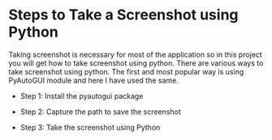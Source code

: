 # Steps to Take a Screenshot using Python

Taking screenshot is necessary for most of the application so in this project you will get how to take screenshot using python.
There are various ways to take screenshot using python. The first and most popular way is using PyAutoGUI module and here I have used the same.

* Step 1: Install the pyautogui package

* Step 2: Capture the path to save the screenshot

* Step 3: Take the screenshot using Python
